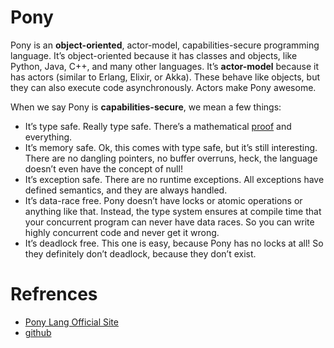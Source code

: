# Pony

Pony is an **object-oriented**, actor-model, capabilities-secure programming language. It’s object-oriented because it has classes and objects, like Python, Java, C++, and many other languages. It’s **actor-model** because it has actors (similar to Erlang, Elixir, or Akka). These behave like objects, but they can also execute code asynchronously. Actors make Pony awesome.

When we say Pony is **capabilities-secure**, we mean a few things:

- It’s type safe. Really type safe. There’s a mathematical [proof](https://www.ponylang.io/media/papers/opsla237-clebsch.pdf) and everything.
- It’s memory safe. Ok, this comes with type safe, but it’s still interesting. There are no dangling pointers, no buffer overruns, heck, the language doesn’t even have the concept of null!
- It’s exception safe. There are no runtime exceptions. All exceptions have defined semantics, and they are always handled.
- It’s data-race free. Pony doesn’t have locks or atomic operations or anything like that. Instead, the type system ensures at compile time that your concurrent program can never have data races. So you can write highly concurrent code and never get it wrong.
- It’s deadlock free. This one is easy, because Pony has no locks at all! So they definitely don’t deadlock, because they don’t exist.

# Refrences

- [Pony Lang Official Site](ponylang.io/)
- [github](https://github.com/ponylang/ponyc)
